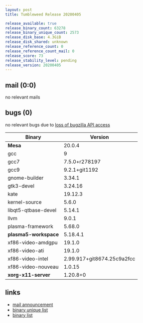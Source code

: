 ```yaml
---
layout: post
title: Tumbleweed Release 20200405

release_available: true
release_binary_count: 63278
release_binary_unique_count: 2573
release_disk_base: 4.3GiB
release_disk_shared: unknown
release_reference_count: 0
release_reference_count_mail: 0
release_score: 73
release_stability_level: pending
release_version: 20200405
---
```


## mail (0:0)

no relevant mails

## bugs (0)

<!--more-->

no relevant bugs due to [loss of bugzilla API access](https://bugzilla.opensuse.org/show_bug.cgi?id=1157722)

Binary | Version
--- | ---
**Mesa** | 20.0.4
gcc | 9
gcc7 | 7.5.0+r278197
gcc9 | 9.2.1+git1192
gnome-builder | 3.34.1
gtk3-devel | 3.24.16
kate | 19.12.3
kernel-source | 5.6.0
libqt5-qtbase-devel | 5.14.1
llvm | 9.0.1
plasma-framework | 5.68.0
**plasma5-workspace** | 5.18.4.1
xf86-video-amdgpu | 19.1.0
xf86-video-ati | 19.1.0
xf86-video-intel | 2.99.917+git8674.25c9a2fcc
xf86-video-nouveau | 1.0.15
**xorg-x11-server** | 1.20.8+0

## links

- [mail announcement](https://lists.opensuse.org/opensuse-factory/2020-04/msg00105.html)
- [binary unique list](http://download.opensuse.org/history/20200405/rpm.unique.list)
- [binary list](http://download.opensuse.org/history/20200405/rpm.list)

